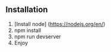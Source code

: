 

## Installation

1. [Install node] (https://nodejs.org/en/)
3. npm install
4. npm run devserver
5. Enjoy
